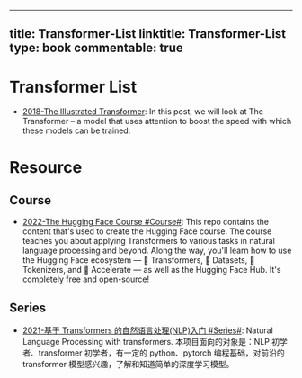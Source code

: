 
---
title: Transformer-List
linktitle: Transformer-List
type: book
commentable: true
---

# Transformer List

- [2018-The Illustrated Transformer](https://jalammar.github.io/illustrated-transformer/): In this post, we will look at The Transformer – a model that uses attention to boost the speed with which these models can be trained.

# Resource

## Course

- [2022-The Hugging Face Course #Course#](https://github.com/huggingface/course): This repo contains the content that's used to create the Hugging Face course. The course teaches you about applying Transformers to various tasks in natural language processing and beyond. Along the way, you'll learn how to use the Hugging Face ecosystem — 🤗 Transformers, 🤗 Datasets, 🤗 Tokenizers, and 🤗 Accelerate — as well as the Hugging Face Hub. It's completely free and open-source!

## Series

- [2021-基于 Transformers 的自然语言处理(NLP)入门 #Series#](https://datawhalechina.github.io/learn-nlp-with-transformers/#/): Natural Language Processing with transformers. 本项目面向的对象是：NLP 初学者、transformer 初学者，有一定的 python、pytorch 编程基础，对前沿的 transformer 模型感兴趣，了解和知道简单的深度学习模型。

    